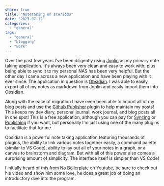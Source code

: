 ```yaml
---
share: true
title: "Notetaking on steriods"
date: "2023-07-12"
categories:
  - "general"
tags:
  - "general"
  - "blogging"
  - "work"
---
```


Over the past few years I've been diligently using [Joplin](../2021-08-10-yet-another-move) as my primary note taking application.  It's always been very clean and easy to work with, plus being able to sync it to my personal NAS has been very helpful.   But the other day I came across a new application and have been playing with it ever since.  The application in question is [Obsidian](https://obsidian.md/).  I was able to easily export all of my notes as markdown from Joplin and easily import them into Obsidian.  

Along with the ease of migration I have even been able to import all of my blog posts and use the [Github Publisher](https://github.com/ObsidianPublisher/obsidian-github-publisher) plugin to help maintain my posts!  This keeps my dev diary, personal journal, work journal, and blog posts all in one spot!  This is a free application, although you can pay for [Syncing](https://obsidian.md/sync) or [Publishing](https://obsidian.md/publish) if you want, but personally I'm just using one of the many plugins to facilitate that for me.

Obsidian is a powerful note taking application featuring thousands of plugins, the ability to link various notes together easily, a command palette (similar to VS Code), ability to lay out all of your notes in a graph, or a canvas to brainstorm and diagram.  But with all of this power also comes a surprising amount of simplicity.  The interface itself is simpler than VS Code!

I initially heard of this from [No Boilerplate](https://www.youtube.com/watch?v=DbsAQSIKQXk&pp=ygUIb2JzaWRpYW4%3D) on Youtube, be sure to check out his video and show him some love, he does a great job of doing an introductory dive into the program.